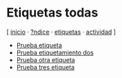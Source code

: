 # Etiquetas todas
[ [inicio](https://github.com/jucardus/jucardus.github.io/blob/main/index.md) · [?ndice](https://github.com/jucardus/jucardus.github.io/blob/main/indice.md) · [etiquetas](https://github.com/jucardus/jucardus.github.io/blob/main/etiquetas.md) · [actividad](https://github.com/jucardus/jucardus.github.io/blob/main/actividad.md) ]

* [Prueba etiqueta](https://github.com/jucardus/jucardus.github.io/blob/main/p/r/prueba-etiqueta.md)
* [Prueba etiquetamiento dos](https://github.com/jucardus/jucardus.github.io/blob/main/p/r/prueba-etiquetamiento-dos.md)
* [Prueba otra etiqueta](https://github.com/jucardus/jucardus.github.io/blob/main/p/r/prueba-otra-etiqueta.md)
* [Prueba tres etiqueta](https://github.com/jucardus/jucardus.github.io/blob/main/p/r/prueba-tres-etiqueta.md)
